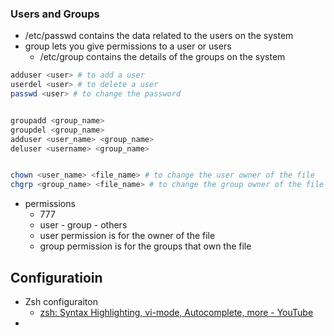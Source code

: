 

### Users and Groups

- /etc/passwd contains the data related to the users on the system
- group lets you give permissions to a user or users
	- /etc/group contains the details of the groups on the system

```bash
adduser <user> # to add a user
userdel <user> # to delete a user
passwd <user> # to change the password


groupadd <group_name>
groupdel <group_name>
adduser <user_name> <group_name>
deluser <username> <group_name>


chown <user_name> <file_name> # to change the user owner of the file
chgrp <group_name> <file_name> # to change the group owner of the file

```


- permissions
	- 777
	- user - group - others
	- user permission is for the owner of the file
	- group permission is for the groups that own the file




## Configuratioin
- Zsh configuraiton
	- [zsh: Syntax Highlighting, vi-mode, Autocomplete, more - YouTube](https://www.youtube.com/watch?v=eLEo4OQ-cuQ)
- 